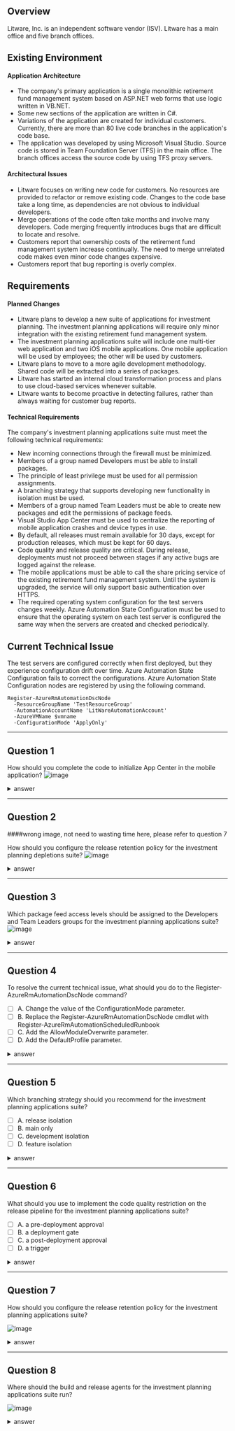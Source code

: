 ## Overview
Litware, Inc. is an independent software vendor (ISV). Litware has a main office and five branch offices.

## Existing Environment
#### Application Architecture
- The company's primary application is a single monolithic retirement fund management system based on ASP.NET web forms that use logic written in VB.NET.
- Some new sections of the application are written in C#.
- Variations of the application are created for individual customers. Currently, there are more than 80 live code branches in the application's code base.
- The application was developed by using Microsoft Visual Studio. Source code is stored in Team Foundation Server (TFS) in the main office. The branch offices access the source code by using TFS proxy servers.

#### Architectural Issues
- Litware focuses on writing new code for customers. No resources are provided to refactor or remove existing code. Changes to the code base take a long time, as dependencies are not obvious to individual developers.
- Merge operations of the code often take months and involve many developers. Code merging frequently introduces bugs that are difficult to locate and resolve.
- Customers report that ownership costs of the retirement fund management system increase continually. The need to merge unrelated code makes even minor code changes expensive.
- Customers report that bug reporting is overly complex.

## Requirements
#### Planned Changes
- Litware plans to develop a new suite of applications for investment planning. The investment planning applications will require only minor integration with the existing retirement fund management system.
- The investment planning applications suite will include one multi-tier web application and two iOS mobile applications. One mobile application will be used by employees; the other will be used by customers.
- Litware plans to move to a more agile development methodology. Shared code will be extracted into a series of packages.
- Litware has started an internal cloud transformation process and plans to use cloud-based services whenever suitable.
- Litware wants to become proactive in detecting failures, rather than always waiting for customer bug reports.

#### Technical Requirements
  The company's investment planning applications suite must meet the following technical requirements:
- New incoming connections through the firewall must be minimized.
- Members of a group named Developers must be able to install packages.
- The principle of least privilege must be used for all permission assignments.
- A branching strategy that supports developing new functionality in isolation must be used.
- Members of a group named Team Leaders must be able to create new packages and edit the permissions of package feeds.
- Visual Studio App Center must be used to centralize the reporting of mobile application crashes and device types in use.
- By default, all releases must remain available for 30 days, except for production releases, which must be kept for 60 days.
- Code quality and release quality are critical. During release, deployments must not proceed between stages if any active bugs are logged against the release.
- The mobile applications must be able to call the share pricing service of the existing retirement fund management system. Until the system is upgraded, the service will only support basic authentication over HTTPS.
-  The required operating system configuration for the test servers changes weekly. Azure Automation State Configuration must be used to ensure that the operating system on each test server is configured the same way when the servers are created and checked periodically.


## Current Technical Issue

The test servers are configured correctly when first deployed, but they experience configuration drift over time. Azure Automation State Configuration fails to correct the configurations.
Azure Automation State Configuration nodes are registered by using the following command.

```
Register-AzureRmAutomationDscNode
  -ResourceGroupName 'TestResourceGroup'
  -AutomationAccountName 'LitWareAutomationAccount'
  -AzureVMName $vmname
  -ConfigurationMode 'ApplyOnly'
```

---

## Question 1

How should you complete the code to initialize App Center in the mobile application?
![image](image/topic11-q01-01.png)

<details>
    <summary>answer</summary>
    [MSAnalytics.self]<br/>
    [MSCrashes.self]<br/>
    <a href="https://learn.microsoft.com/en-us/appcenter/sdk/getting-started/ios#42-add-the-startwithservices-method">Add the start:withServices: method</a>
</details>

---

## Question 2

####wrong image, not need to wasting time here, please refer to question 7

How should you configure the release retention policy for the investment planning depletions suite?
![image](image/topic11-q02-01.png)

<details>
    <summary>answer</summary>
    Shared Access Authorization token<br/>
    Azure storage with HTTPS access<br/>
</details>

---

## Question 3

Which package feed access levels should be assigned to the Developers and Team Leaders groups for the investment planning applications suite?
![image](image/topic11-q03-01.png)

<details>
    <summary>answer</summary>
    Developers : Reader<br/>
    Team leaders : Owner<br/>
    <a href="https://learn.microsoft.com/en-us/azure/devops/artifacts/feeds/feed-permissions?view=azure-devops#permissions-table">Permissions table</a>
</details>

---

## Question 4

To resolve the current technical issue, what should you do to the Register-AzureRmAutomationDscNode command?

- [ ] A. Change the value of the ConfigurationMode parameter.
- [ ] B. Replace the Register-AzureRmAutomationDscNode cmdlet with Register-AzureRmAutomationScheduledRunbook
- [ ] C. Add the AllowModuleOverwrite parameter.
- [ ] D. Add the DefaultProfile parameter.

<details>
    <summary>answer</summary>
    A. Change the value of the ConfigurationMode parameter.<br/>
</details>

---

## Question 5

Which branching strategy should you recommend for the investment planning applications suite?

- [ ] A. release isolation
- [ ] B. main only
- [ ] C. development isolation
- [ ] D. feature isolation

<details>
    <summary>answer</summary>
    D. feature isolation<br/>
</details>

---

## Question 6

What should you use to implement the code quality restriction on the release pipeline for the investment planning applications suite?

- [ ] A. a pre-deployment approval
- [ ] B. a deployment gate
- [ ] C. a post-deployment approval
- [ ] D. a trigger

<details>
    <summary>answer</summary>
    A. a pre-deployment approval<br/>
</details>

---

## Question 7

How should you configure the release retention policy for the investment planning applications suite?

![image](image/topic11-q07-01.png)

<details>
    <summary>answer</summary>
    Global release : Set the default retention policy to 30 days<br/>
    Production stage : Set the stage retention policy to 60 days<br/>
    <a href = "https://learn.microsoft.com/en-us/azure/devops/pipelines/policies/retention?view=azure-devops&tabs=yaml">Set retention policies for builds, releases, and tests</a>
</details>

---

## Question 8

Where should the build and release agents for the investment planning applications suite run?

![image](image/topic11-q08-01.png)

<details>
    <summary>answer</summary>
    Build agent : A hosted service<br/>
    Release agent : A hosted service<br/>
</details>
